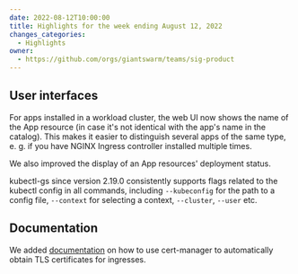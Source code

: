 ```yaml
---
date: 2022-08-12T10:00:00
title: Highlights for the week ending August 12, 2022
changes_categories:
  - Highlights
owner:
  - https://github.com/orgs/giantswarm/teams/sig-product
---
```


## User interfaces

For apps installed in a workload cluster, the web UI now shows the name of the App resource (in case it's not identical with the app's name in the catalog). This makes it easier to distinguish several apps of the same type, e. g. if you have NGINX Ingress controller installed multiple times.

We also improved the display of an App resources' deployment status.

kubectl-gs since version 2.19.0 consistently supports flags related to the kubectl config in all commands, including `--kubeconfig` for the path to a config file, `--context` for selecting a context, `--cluster`, `--user` etc.

## Documentation

We added [documentation](https://docs.giantswarm.io/advanced/connectivity/tls-certificates/) on how to use cert-manager to automatically obtain TLS certificates for ingresses.
